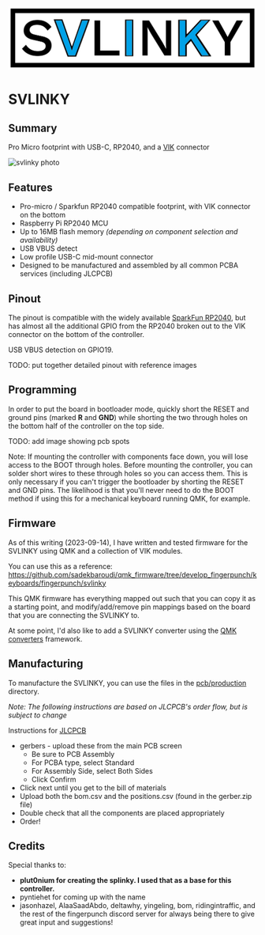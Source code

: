 
![svlinky-logo](logo/svlinky-alt-color-blue-high-resolution-logo-black-on-white.png)

# SVLINKY
##  Summary

Pro Micro footprint with USB-C, RP2040, and a [VIK](https://github.com/sadekbaroudi/vik) connector

![svlinky photo](pcb/doc/svlinky_photo.jpg?raw=true "svlinky")

## Features

 * Pro-micro / Sparkfun RP2040 compatible footprint, with VIK connector on the bottom
 * Raspberry Pi RP2040 MCU
 * Up to 16MB flash memory _(depending on component selection and availability)_
 * USB VBUS detect
 * Low profile USB-C mid-mount connector
 * Designed to be manufactured and assembled by all common PCBA services (including JLCPCB)

## Pinout

The pinout is compatible with the widely available [SparkFun RP2040](https://www.sparkfun.com/products/18288), but has almost all the additional GPIO from the RP2040 broken out to the VIK connector on the bottom of the controller.

USB VBUS detection on GPIO19.

TODO: put together detailed pinout with reference images

## Programming

In order to put the board in bootloader mode, quickly short the RESET and ground pins (marked **R** and **GND**) while shorting the two through holes on the bottom half of the controller on the top side.

TODO: add image showing pcb spots

Note: If mounting the controller with components face down, you will lose access to the BOOT through holes. Before mounting the controller, you can solder short wires to these through holes so you can access them. This is only necessary if you can't trigger the bootloader by shorting the RESET and GND pins. The likelihood is that you'll never need to do the BOOT method if using this for a mechanical keyboard running QMK, for example.

## Firmware

As of this writing (2023-09-14), I have written and tested firmware for the SVLINKY using QMK and a collection of VIK modules.

You can use this as a reference:
https://github.com/sadekbaroudi/qmk_firmware/tree/develop_fingerpunch/keyboards/fingerpunch/svlinky

This QMK firmware has everything mapped out such that you can copy it as a starting point, and modify/add/remove pin mappings based on the board that you are connecting the SVLINKY to.

At some point, I'd also like to add a SVLINKY converter using the [QMK converters](https://github.com/qmk/qmk_firmware/blob/master/docs/feature_converters.md) framework.

## Manufacturing

To manufacture the SVLINKY, you can use the files in the [pcb/production](./pcb/production/) directory.

*Note: The following instructions are based on JLCPCB's order flow, but is subject to change*

Instructions for [JLCPCB](https://jlcpcb.com)
* gerbers - upload these from the main PCB screen
  * Be sure to PCB Assembly
  * For PCBA type, select Standard
  * For Assembly Side, select Both Sides
  * Click Confirm
* Click next until you get to the bill of materials
* Upload both the bom.csv and the positions.csv (found in the gerber.zip file)
* Double check that all the components are placed appropriately
* Order!

## Credits

Special thanks to:

 * **plut0nium for creating the splinky. I used that as a base for this controller.**
 * pyntiehet for coming up with the name
 * jasonhazel, AlaaSaadAbdo, deltawhy, yingeling, bom, ridingintraffic, and the rest of the fingerpunch discord server for always being there to give great input and suggestions!
